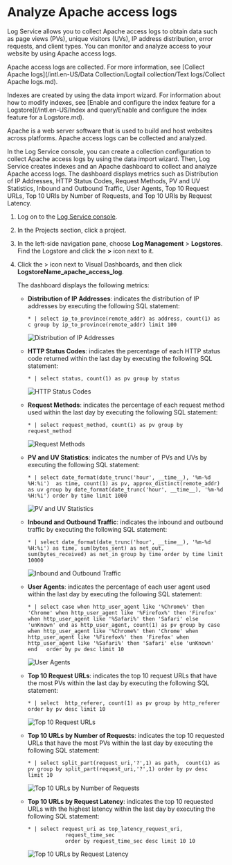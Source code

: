# Analyze Apache access logs

Log Service allows you to collect Apache access logs to obtain data such as page views \(PVs\), unique visitors \(UVs\), IP address distribution, error requests, and client types. You can monitor and analyze access to your website by using Apache access logs.

Apache access logs are collected. For more information, see [Collect Apache logs](/intl.en-US/Data Collection/Logtail collection/Text logs/Collect Apache logs.md).

Indexes are created by using the data import wizard. For information about how to modify indexes, see [Enable and configure the index feature for a Logstore](/intl.en-US/Index and query/Enable and configure the index feature for a Logstore.md).

Apache is a web server software that is used to build and host websites across platforms. Apache access logs can be collected and analyzed.

In the Log Service console, you can create a collection configuration to collect Apache access logs by using the data import wizard. Then, Log Service creates indexes and an Apache dashboard to collect and analyze Apache access logs. The dashboard displays metrics such as Distribution of IP Addresses, HTTP Status Codes, Request Methods, PV and UV Statistics, Inbound and Outbound Traffic, User Agents, Top 10 Request URLs, Top 10 URIs by Number of Requests, and Top 10 URIs by Request Latency.

1.  Log on to the [Log Service console](https://sls.console.aliyun.com).

2.  In the Projects section, click a project.

3.  In the left-side navigation pane, choose **Log Management** \> **Logstores**. Find the Logstore and click the **\>** icon next to it.

4.  Click the \> icon next to Visual Dashboards, and then click **LogstoreName\_apache\_access\_log**.

    The dashboard displays the following metrics:

    -   **Distribution of IP Addresses**: indicates the distribution of IP addresses by executing the following SQL statement:

        ```
        * | select ip_to_province(remote_addr) as address, count(1) as c group by ip_to_province(remote_addr) limit 100
        ```

        ![Distribution of IP Addresses](https://static-aliyun-doc.oss-cn-hangzhou.aliyuncs.com/assets/img/en-US/8266443061/p9389.png)

    -   **HTTP Status Codes**: indicates the percentage of each HTTP status code returned within the last day by executing the following SQL statement:

        ```
        * | select status, count(1) as pv group by status
        ```

        ![HTTP Status Codes](https://static-aliyun-doc.oss-cn-hangzhou.aliyuncs.com/assets/img/en-US/8266443061/p9388.png)

    -   **Request Methods**: indicates the percentage of each request method used within the last day by executing the following SQL statement:

        ```
        * | select request_method, count(1) as pv group by request_method
        ```

        ![Request Methods](https://static-aliyun-doc.oss-cn-hangzhou.aliyuncs.com/assets/img/en-US/8266443061/p9387.png)

    -   **PV and UV Statistics**: indicates the number of PVs and UVs by executing the following SQL statement:

        ```
        * | select date_format(date_trunc('hour', __time__), '%m-%d %H:%i')  as time, count(1) as pv, approx_distinct(remote_addr) as uv group by date_format(date_trunc('hour', __time__), '%m-%d %H:%i') order by time limit 1000
        ```

        ![PV and UV Statistics](https://static-aliyun-doc.oss-cn-hangzhou.aliyuncs.com/assets/img/en-US/8266443061/p9385.png)

    -   **Inbound and Outbound Traffic**: indicates the inbound and outbound traffic by executing the following SQL statement:

        ```
        * | select date_format(date_trunc('hour', __time__), '%m-%d %H:%i') as time, sum(bytes_sent) as net_out, sum(bytes_received) as net_in group by time order by time limit 10000
        ```

        ![Inbound and Outbound Traffic](https://static-aliyun-doc.oss-cn-hangzhou.aliyuncs.com/assets/img/en-US/8266443061/p9391.png)

    -   **User Agents**: indicates the percentage of each user agent used within the last day by executing the following SQL statement:

        ```
        * | select case when http_user_agent like '%Chrome%' then 'Chrome' when http_user_agent like '%Firefox%' then 'Firefox' when http_user_agent like '%Safari%' then 'Safari' else 'unKnown' end as http_user_agent, count(1) as pv group by case when http_user_agent like '%Chrome%' then 'Chrome' when http_user_agent like '%Firefox%' then 'Firefox' when http_user_agent like '%Safari%' then 'Safari' else 'unKnown' end   order by pv desc limit 10
        ```

        ![User Agents](https://static-aliyun-doc.oss-cn-hangzhou.aliyuncs.com/assets/img/en-US/8266443061/p9390.png)

    -   **Top 10 Request URLs**: indicates the top 10 request URLs that have the most PVs within the last day by executing the following SQL statement:

        ```
        * | select  http_referer, count(1) as pv group by http_referer order by pv desc limit 10
        ```

        ![Top 10 Request URLs](https://static-aliyun-doc.oss-cn-hangzhou.aliyuncs.com/assets/img/en-US/8266443061/p10098.png)

    -   **Top 10 URLs by Number of Requests**: indicates the top 10 requested URLs that have the most PVs within the last day by executing the following SQL statement:

        ```
        * | select split_part(request_uri,'?',1) as path,  count(1) as pv group by split_part(request_uri,'?',1) order by pv desc limit 10
        ```

        ![Top 10 URLs by Number of Requests](https://static-aliyun-doc.oss-cn-hangzhou.aliyuncs.com/assets/img/en-US/3676443061/p9386.png)

    -   **Top 10 URLs by Request Latency**: indicates the top 10 requested URLs with the highest latency within the last day by executing the following SQL statement:

        ```
        * | select request_uri as top_latency_request_uri,
                    request_time_sec 
                    order by request_time_sec desc limit 10 10
        ```

        ![Top 10 URLs by Request Latency](https://static-aliyun-doc.oss-cn-hangzhou.aliyuncs.com/assets/img/en-US/3676443061/p10099.png)


